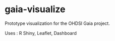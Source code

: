 # gaia-visualize

Prototype visualization for the OHDSI Gaia project.

Uses : R Shiny, Leaflet, Dashboard
